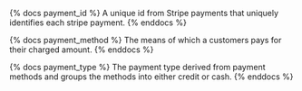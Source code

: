 {% docs payment_id %}
A unique id from Stripe payments that uniquely identifies each stripe payment.
{% enddocs %}

{% docs payment_method %}
The means of which a customers pays for their charged amount.
{% enddocs %}

{% docs payment_type %}
The payment type derived from payment methods and groups the methods into either credit or cash.
{% enddocs %}
